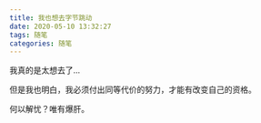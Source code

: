 ```yaml
---
title: 我也想去字节跳动
date: 2020-05-10 13:32:27
tags: 随笔
categories: 随笔
---
```


我真的是太想去了...

但是我也明白，我必须付出同等代价的努力，才能有改变自己的资格。

何以解忧？唯有爆肝。